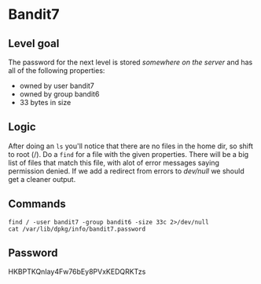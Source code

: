 # Bandit7

## Level goal
The password for the next level is stored *somewhere on the server* and has all of the following properties:
* owned by user bandit7
* owned by group bandit6
* 33 bytes in size

## Logic
After doing an ```ls``` you'll notice that there are no files in the home dir, so shift to root (/).
Do a ```find``` for a file with the given properties.
There will be a big list of files that match this file, with alot of error messages saying permission denied. If we add a redirect from errors to *dev/null* we should get a cleaner output.

## Commands
```find / -user bandit7 -group bandit6 -size 33c 2>/dev/null```  
```cat /var/lib/dpkg/info/bandit7.password```

## Password
HKBPTKQnIay4Fw76bEy8PVxKEDQRKTzs
